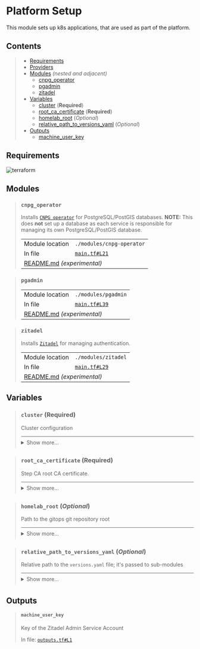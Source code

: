 # Platform Setup

This module sets up k8s applications, that are used as part of the platform.

## Contents

<blockquote><!-- contents:start -->

- [Requirements](#requirements)
- [Providers](#providers)
- [Modules](#modules) _(nested and adjacent)_
  - [cnpg_operator](#cnpg_operator)
  - [pgadmin](#pgadmin)
  - [zitadel](#zitadel)
- [Variables](#variables)
  - [cluster](#cluster-required) (**Required**)
  - [root_ca_certificate](#root_ca_certificate-required) (**Required**)
  - [homelab_root](#homelab_root-optional) (*Optional*)
  - [relative_path_to_versions_yaml](#relative_path_to_versions_yaml-optional) (*Optional*)
- [Outputs](#outputs)
  - [machine_user_key](#machine_user_key)
</blockquote><!-- contents:end -->

## Requirements
  
![terraform](https://img.shields.io/badge/terraform->=1.5.7-d3287d?logo=terraform)

## Modules
  
<blockquote><!-- module:"cnpg_operator":start -->

### `cnpg_operator`

Installs [`CNPG operator`](https://github.com/cloudnative-pg/charts/tree/main/charts/cloudnative-pg) for PostgreSQL/PostGIS databases. **NOTE:** This does **not** set up a database as each service is responsible for managing its own PostgreSQL/PostGIS database.
  <table>
    <tr>
      <td>Module location</td>
      <td><code>./modules/cnpg-operator</code></td>
    </tr>
    <tr>
      <td>In file</td>
      <td><a href="./main.tf#L21"><code>main.tf#L21</code></a></td>
    </tr>
    <tr>
      <td colspan="2"><a href="./modules/cnpg-operator/README.md">README.md</a> <em>(experimental)</em></td>
    </tr>
  </table>
</blockquote><!-- module:"cnpg_operator":end -->
<blockquote><!-- module:"pgadmin":start -->

### `pgadmin`


  <table>
    <tr>
      <td>Module location</td>
      <td><code>./modules/pgadmin</code></td>
    </tr>
    <tr>
      <td>In file</td>
      <td><a href="./main.tf#L39"><code>main.tf#L39</code></a></td>
    </tr>
    <tr>
      <td colspan="2"><a href="./modules/pgadmin/README.md">README.md</a> <em>(experimental)</em></td>
    </tr>
  </table>
</blockquote><!-- module:"pgadmin":end -->
<blockquote><!-- module:"zitadel":start -->

### `zitadel`

Installs [`Zitadel`](https://github.com/zitadel/zitadel) for managing authentication.
  <table>
    <tr>
      <td>Module location</td>
      <td><code>./modules/zitadel</code></td>
    </tr>
    <tr>
      <td>In file</td>
      <td><a href="./main.tf#L29"><code>main.tf#L29</code></a></td>
    </tr>
    <tr>
      <td colspan="2"><a href="./modules/zitadel/README.md">README.md</a> <em>(experimental)</em></td>
    </tr>
  </table>
</blockquote><!-- module:"zitadel":end -->

## Variables
  
<blockquote><!-- variable:"cluster":start -->

### `cluster` (**Required**)

Cluster configuration

<details style="border-top-color: inherit; border-top-width: 0.1em; border-top-style: solid; padding-top: 0.5em; padding-bottom: 0.5em;">
  <summary>Show more...</summary>

  **Type**:
  ```hcl
  object({
    name    = string
    lb_cidr = string
    domain  = string
  })
  ```
  In file: <a href="./variables.tf#L8"><code>variables.tf#L8</code></a>

</details>
</blockquote><!-- variable:"cluster":end -->
<blockquote><!-- variable:"root_ca_certificate":start -->

### `root_ca_certificate` (**Required**)

Step CA root CA certificate.

<details style="border-top-color: inherit; border-top-width: 0.1em; border-top-style: solid; padding-top: 0.5em; padding-bottom: 0.5em;">
  <summary>Show more...</summary>

  **Type**:
  ```hcl
  string
  ```
  In file: <a href="./variables.tf#L24"><code>variables.tf#L24</code></a>

</details>
</blockquote><!-- variable:"root_ca_certificate":end -->
<blockquote><!-- variable:"homelab_root":start -->

### `homelab_root` (*Optional*)

Path to the gitops git repository root

<details style="border-top-color: inherit; border-top-width: 0.1em; border-top-style: solid; padding-top: 0.5em; padding-bottom: 0.5em;">
  <summary>Show more...</summary>

  **Type**:
  ```hcl
  string
  ```
  **Default**:
  ```json
  "~/Documents/homelab-tofu/"
  ```
  In file: <a href="./variables.tf#L1"><code>variables.tf#L1</code></a>

</details>
</blockquote><!-- variable:"homelab_root":end -->
<blockquote><!-- variable:"relative_path_to_versions_yaml":start -->

### `relative_path_to_versions_yaml` (*Optional*)

Relative path to the `versions.yaml` file; it's passed to sub-modules

<details style="border-top-color: inherit; border-top-width: 0.1em; border-top-style: solid; padding-top: 0.5em; padding-bottom: 0.5em;">
  <summary>Show more...</summary>

  **Type**:
  ```hcl
  string
  ```
  **Default**:
  ```json
  "../.."
  ```
  In file: <a href="./variables.tf#L17"><code>variables.tf#L17</code></a>

</details>
</blockquote><!-- variable:"relative_path_to_versions_yaml":end -->

## Outputs
  
<blockquote><!-- output:"machine_user_key":start -->

#### `machine_user_key`

Key of the Zitadel Admin Service Account

In file: <a href="./outputs.tf#L1"><code>outputs.tf#L1</code></a>
</blockquote><!-- output:"machine_user_key":end -->